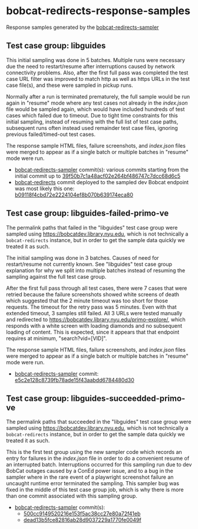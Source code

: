 # bobcat-redirects-response-samples

Response samples generated by the [bobcat\-redirects\-sampler](https://github.com/NYULibraries/bobcat-redirects-sampler)

## Test case group: libguides

This initial sampling was done in 5 batches.  Multiple runs were necessary due
the need to restart/resume after interruptions caused by network connectivity
problems.  Also, after the first full pass was completed the test case URL filter
was improved to match http as well as https URLs in the test case file(s), and
these were
sampled in pickup runs.

Normally after a run is terminated prematurely, the full sample would be run again
in "resume" mode where any test cases not already in the _index.json_ file would be
sampled again, which would have included hundreds of test cases which failed due
to timeout.
Due to tight time constraints for this initial sampling, instead of resuming
with the full list of test case paths, subsequent runs often instead used
remainder test case files, ignoring previous failed/timed-out test cases.

The response sample HTML files, failure screenshots, and _index.json_ files
were merged to appear as if a single batch or multiple batches in "resume" mode
were run.

* [bobcat\-redirects\-sampler](https://github.com/NYULibraries/bobcat-redirects-sampler) commit(s): various commits starting from the initial commit up to
[39f50b7c1a48acf02e264bf486747c7dcc68d6c5](https://github.com/NYULibraries/bobcat-redirects-sampler/tree/39f50b7c1a48acf02e264bf486747c7dcc68d6c5)
* [bobcat-redirects](https://github.com/NYULibraries/bobcat-redirects) commit
deployed to the sampled dev Bobcat endpoint was most likely this one:
[b09118f4cbd72e2224104ef8b070b639174eca80](https://github.com/NYULibraries/bobcat-redirects/tree/b09118f4cbd72e2224104ef8b070b639174eca80)

## Test case group: libguides-failed-primo-ve

The permalink paths that failed in the "libguides" test case group were sampled using https://bobcatdev.library.nyu.edu, which is not technically a `bobcat-redirects` instance, but in order to get the sample data quickly we treated it as such.

The initial sampling was done in 3 batches.  Causes of need for restart/resume not currently known.
See "libguides" test case group explanation for why we split into multiple batches instead of resuming the sampling against the full test case group.

After the first full pass through all test cases, there were 7 cases that were retried because the failure screenshots showed white screens of death which suggested that the 2 minute timeout was too short for those requests.  The timeout for the retry pass was 5 minutes.  Even with that extended timeout, 3 samples still failed.  All 3 URLs were tested manually and redirected to https://bobcatdev.library.nyu.edu/primo-explore/, which responds with a white screen with loading diamonds and no subsequent loading of content.  This is expected, since it appears that that endpoint requires at minimum, "search?vid=[VID]".

The response sample HTML files, failure screenshots, and _index.json_ files
were merged to appear as if a single batch or multiple batches in "resume" mode
were run.

* [bobcat\-redirects\-sampler](https://github.com/NYULibraries/bobcat-redirects-sampler) commit: [e5c2e128c8739fb78ade15f43aabdd6784480d30](https://github.com/NYULibraries/bobcat-redirects-sampler/tree/e5c2e128c8739fb78ade15f43aabdd6784480d30)

## Test case group: libguides-succeedded-primo-ve

The permalink paths that succeeded in the "libguides" test case group were sampled using https://bobcatdev.library.nyu.edu, which is not technically a `bobcat-redirects` instance, but in order to get the sample data quickly we treated it as such.

This is the first test group using the new sampler code which records an entry for failures in the _index.json_ file in order to do a convenient resume of an interrupted batch.  Interruptions occurred for this sampling run due to dev BobCat outages caused by a ConEd power issue, and to a bug in the sampler where in the rare event of a playwright screenshot failure an uncaught runtime error terminated the sampling.  This sampler bug was fixed in the middle of this test case group job, which is why there is more than one commit associated with this sampling group.

* [bobcat\-redirects\-sampler](https://github.com/NYULibraries/bobcat-redirects-sampler) commit(s):
  * [500cc9149520216e153f5ac38cc27e80a72f41eb](https://github.com/NYULibraries/bobcat-redirects-sampler/tree/500cc9149520216e153f5ac38cc27e80a72f41eb)
  * [dead13b5fce82816ab28d9037229a1770fe0049f](https://github.com/NYULibraries/bobcat-redirects-sampler/tree/dead13b5fce82816ab28d9037229a1770fe0049f)
